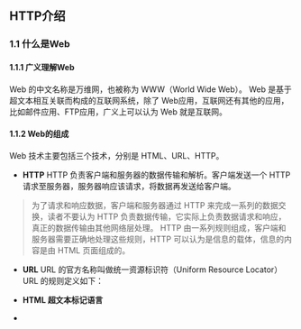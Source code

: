 ## HTTP介绍

### 1.1 什么是Web

#### 1.1.1 广义理解Web
Web 的中文名称是万维网，也被称为 WWW（World Wide Web）。
Web 是基于超文本相互关联而构成的互联网系统，除了 Web应用，互联网还有其他的应用，比如邮件应用、FTP应用，广义上可以认为 Web 就是互联网。

#### 1.1.2 Web的组成
Web 技术主要包括三个技术，分别是 HTML、URL、HTTP。

+ **HTTP**
HTTP 负责客户端和服务器的数据传输和解析。客户端发送一个 HTTP 请求至服务器，服务器响应该请求，将数据再发送给客户端。  
>为了请求和响应数据，客户端和服务器通过 HTTP 来完成一系列的数据交换，读者不要认为 HTTP 负责数据传输，它实际上负责数据请求和响应，真正的数据传输由其他网络层处理。
HTTP 由一系列规则组成，客户端和服务器需要正确地处理这些规则，HTTP 可以认为是信息的载体，信息的内容是由 HTML 页面组成的。

+ **URL**
URL 的官方名称叫做统一资源标识符（Uniform Resource Locator）  
URL 的规则定义如下：

+ **HTML 超文本标记语言**
+ 
